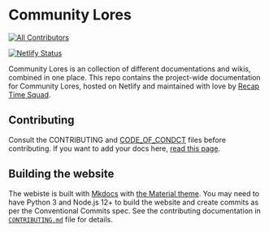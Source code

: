 # Community Lores
<!-- ALL-CONTRIBUTORS-BADGE:START - Do not remove or modify this section -->
[![All Contributors](https://img.shields.io/badge/all_contributors-1-orange.svg?style=flat-square)](#contributors-)
<!-- ALL-CONTRIBUTORS-BADGE:END -->
[![Netlify Status](https://api.netlify.com/api/v1/badges/1f39e366-a3d0-4aed-ab70-e0ce52f38f48/deploy-status)](https://app.netlify.com/sites/community-lores-main/deploys)

Community Lores is an collection of different documentations and wikis, combined in one place. This repo contains the project-wide documentation for Community Lores, hosted on Netlify and maintained with love by [Recap Time Squad](https://github.com/RecapTime).

## Contributing

Consult the CONTRIBUTING and [CODE_OF_CONDCT](/CODE_OF_CONDUCT.md) files before contributing. If you want to add your docs here, [read this page](https://lorebooks.eu.org/contribute/add-project/).

## Building the website

The webiste is built with [Mkdocs](https://mkdocs.org) with [the Material theme](https://squidfunk.github.io/mkdocs-material). You may need to have Python 3 and Node.js 12+ to build the website and create commits as per the Conventional Commits spec. See the contributing documentation in [`CONTRIBUTING.md`](CONTRIBUTING.md) file for details.
